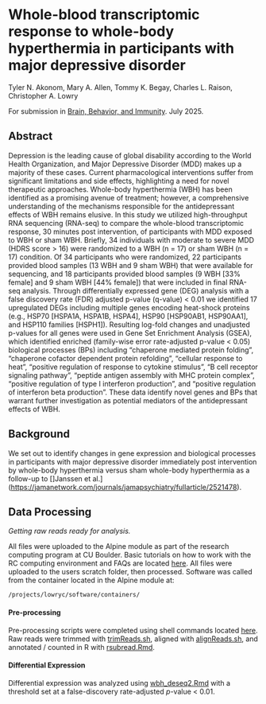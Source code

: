 # Whole-blood transcriptomic response to whole-body hyperthermia in participants with major depressive disorder

Tyler N. Akonom, Mary A. Allen, Tommy K. Begay, Charles L. Raison, Christopher A. Lowry

For submission in [Brain, Behavior, and Immunity](https://www.sciencedirect.com/journal/brain-behavior-and-immunity). July 2025.


## Abstract

Depression is the leading cause of global disability according to the World Health Organization, and Major Depressive Disorder (MDD) makes up a majority of these cases. Current pharmacological interventions suffer from significant limitations and side effects, highlighting a need for novel therapeutic approaches. Whole-body hyperthermia (WBH) has been identified as a promising avenue of treatment; however, a comprehensive understanding of the mechanisms responsible for the antidepressant effects of WBH remains elusive. In this study we utilized high-throughput RNA sequencing (RNA-seq) to compare the whole-blood transcriptomic response, 30 minutes post intervention, of participants with MDD exposed to WBH or sham WBH. Briefly, 34 individuals with moderate to severe MDD (HDRS score > 16) were randomized to a WBH (n = 17) or sham WBH (n = 17) condition. Of 34 participants who were randomized, 22 participants provided blood samples (13 WBH and 9 sham WBH) that were available for sequencing, and 18 participants provided blood samples (9 WBH [33% female] and 9 sham WBH [44% female]) that were included in final RNA-seq analysis. Through differentially expressed gene (DEG) analysis with a false discovery rate (FDR) adjusted p-value (q-value) < 0.01 we identified 17 upregulated DEGs including multiple genes encoding heat-shock proteins (e.g., HSP70 [HSPA1A, HSPA1B, HSPA4], HSP90 [HSP90AB1, HSP90AA1], and HSP110 families [HSPH1]). Resulting log-fold changes and unadjusted p-values for all genes were used in Gene Set Enrichment Analysis (GSEA), which identified enriched (family-wise error rate-adjusted p-value < 0.05) biological processes (BPs) including “chaperone mediated protein folding”, “chaperone cofactor dependent protein refolding”, “cellular response to heat”, “positive regulation of response to cytokine stimulus”, “B cell receptor signaling pathway”, “peptide antigen assembly with MHC protein complex”, “positive regulation of type I interferon production”, and “positive regulation of interferon beta production”. These data identify novel genes and BPs that warrant further investigation as potential mediators of the antidepressant effects of WBH.


## Background

We set out to identify changes in gene expression and biological processes in participants with major depressive disorder immediately post intervention by whole-body hyperthermia versus sham whole-body hyperthermia as a follow-up to []Janssen et al.](https://jamanetwork.com/journals/jamapsychiatry/fullarticle/2521478).
 
## Data Processing

*Getting raw reads ready for analysis.*

All files were uploaded to the Alpine module as part of the research computing program at CU Boulder. Basic tutorials on how to work with the RC computing environment and FAQs are located [here](https://curc.readthedocs.io/en/latest/). All files were uploaded to the users scratch folder, then processed. Software was called from the container located in the Alpine module at:

	/projects/lowryc/software/containers/


#### Pre-processing

Pre-processing scripts were completed using shell commands located [here](https://github.com/tylerakonom/Lowry-WBH/tree/main/shell_scripts). Raw reads were trimmed with [trimReads.sh](https://github.com/tylerakonom/Lowry-WBH/blob/main/shell_scripts/trimReads.sh), aligned with [alignReads.sh](https://github.com/tylerakonom/Lowry-WBH/blob/main/shell_scripts/alignReads.sh), and annotated / counted in R with [rsubread.Rmd](https://github.com/tylerakonom/Lowry-WBH/blob/main/r_scripts/rsubread.Rmd).

#### Differential Expression

Differential expression was analyzed using [wbh_deseq2.Rmd](https://github.com/tylerakonom/Lowry-WBH/blob/main/r_scripts/wbh_deseq2.Rmd) with a threshold set at a false-discovery rate-adjusted *p*-value < 0.01.